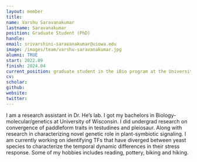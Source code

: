 ```yaml
---
layout: member
title:
name: Varshu Saravanakumar
lastname: Saravanakumar
position: Graduate Student (PhD)
handle:
email: srivarshini-saravanakumar@uiowa.edu
image: /images/team/varshu-saravanakumar.jpg
alumni: TRUE
start: 2022.09
finish: 2024.04
current_position: graduate student in the iBio program at the University of Iowa
cv:
scholar:
github:
website:
twitter:
---
```


I am a research assistant in Dr. He’s lab. I got my bachelors in Biology- molecular/genetics at University of Wisconsin. I did undergrad research on convergence of paddleform traits in testudines and pleiosaur. Along with research in characterizing novel genetic role in plant-symbiotic signaling. I am currently working on identifying TFs that have diverged between yeast species to characterize the temporal dynamic differences in their stress response. Some of my hobbies includes reading, pottery, biking and hiking.
